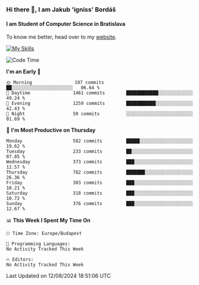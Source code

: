 ### Hi there 👋, I am Jakub 'igniss' Bordáš

#### I am Student of Computer Science in Bratislava
To know me better, head over to my [website](https://bordas.sk).

[![My Skills](https://skillicons.dev/icons?i=js,html,css,figma,svelte,java,kotlin,python,postgresql,typescript,nest,nodejs)](https://bordas.sk)


<!--START_SECTION:waka-->
![Code Time](http://img.shields.io/badge/Code%20Time-1%2C493%20hrs%2015%20mins-blue)

**I'm an Early 🐤** 

```text
🌞 Morning                197 commits         ██░░░░░░░░░░░░░░░░░░░░░░░   06.64 % 
🌆 Daytime                1461 commits        ████████████░░░░░░░░░░░░░   49.24 % 
🌃 Evening                1259 commits        ███████████░░░░░░░░░░░░░░   42.43 % 
🌙 Night                  50 commits          ░░░░░░░░░░░░░░░░░░░░░░░░░   01.69 % 
```
📅 **I'm Most Productive on Thursday** 

```text
Monday                   582 commits         █████░░░░░░░░░░░░░░░░░░░░   19.62 % 
Tuesday                  233 commits         ██░░░░░░░░░░░░░░░░░░░░░░░   07.85 % 
Wednesday                373 commits         ███░░░░░░░░░░░░░░░░░░░░░░   12.57 % 
Thursday                 782 commits         ███████░░░░░░░░░░░░░░░░░░   26.36 % 
Friday                   303 commits         ███░░░░░░░░░░░░░░░░░░░░░░   10.21 % 
Saturday                 318 commits         ███░░░░░░░░░░░░░░░░░░░░░░   10.72 % 
Sunday                   376 commits         ███░░░░░░░░░░░░░░░░░░░░░░   12.67 % 
```


📊 **This Week I Spent My Time On** 

```text
🕑︎ Time Zone: Europe/Budapest

💬 Programming Languages: 
No Activity Tracked This Week

🔥 Editors: 
No Activity Tracked This Week
```


 Last Updated on 12/08/2024 18:51:06 UTC
<!--END_SECTION:waka-->
